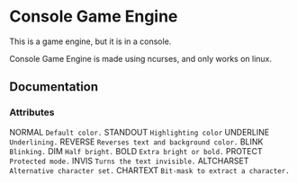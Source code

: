 # Console Game Engine
This is a game engine, but it is in a console.

Console Game Engine is made using ncurses, and only works on linux.

## Documentation
### Attributes
NORMAL
`Default color.`
STANDOUT
`Highlighting color`
UNDERLINE
`Underlining.`
REVERSE
`Reverses text and background color.`
BLINK
`Blinking.`
DIM
`Half bright.`
BOLD
`Extra bright or bold.`
PROTECT
`Protected mode.`
INVIS
`Turns the text invisible.`
ALTCHARSET
`Alternative character set.`
CHARTEXT
`Bit-mask to extract a character.`

